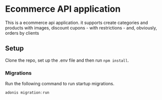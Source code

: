 # Ecommerce API application

This is a ecommerce api application. it supports create categories and products with images, discount cupons - with restrictions - and, obviously, orders by clients

## Setup

Clone the repo, set up the .env file and then run `npm install`.

### Migrations

Run the following command to run startup migrations.

```js
adonis migration:run
```
